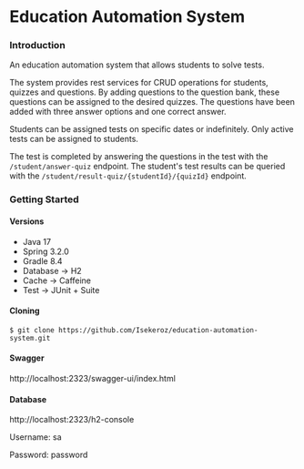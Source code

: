 # Education Automation System

### Introduction

An education automation system that allows students to solve tests.

The system provides rest services for CRUD operations for students, quizzes and questions. By adding questions to the
question bank, these questions can be assigned to the desired quizzes. The questions have been added with three answer
options and one correct answer.

Students can be assigned tests on specific dates or indefinitely. Only active tests can be assigned to students.

The test is completed by answering the questions in the test with the `/student/answer-quiz` endpoint. The student's
test results can be queried with the `/student/result-quiz/{studentId}/{quizId}` endpoint.

### Getting Started

#### Versions

* Java 17
* Spring 3.2.0
* Gradle 8.4
* Database -> H2
* Cache -> Caffeine
* Test -> JUnit + Suite

#### Cloning

```$ git clone https://github.com/Isekeroz/education-automation-system.git```

#### Swagger

http://localhost:2323/swagger-ui/index.html

#### Database

http://localhost:2323/h2-console

Username: sa

Password: password



